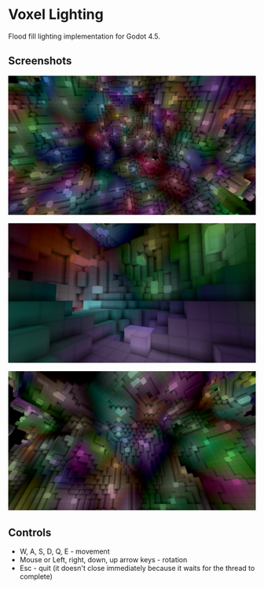 # Voxel Lighting

Flood fill lighting implementation for Godot 4.5.

## Screenshots

![1](screenshots/1.png)

![2](screenshots/2.png)

![3](screenshots/3.png)

## Controls

- W, A, S, D, Q, E - movement
- Mouse or Left, right, down, up arrow keys - rotation
- Esc - quit (it doesn't close immediately because it waits for the thread to
complete)